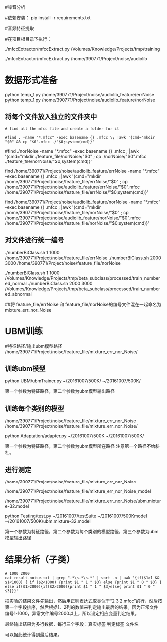 #噪音分析

#依赖安装：
pip install -r requirements.txt

#音频特征提取

#在项目根目录下执行：

./mfccExtractor/mfccExtract.py /Volumes/Knowledge/Projects/tmp/training

./mfccExtractor/mfccExtract.py /home/390771/Project/noise/audiolib

# 数据形式准备

python temp_1.py /home/390771/Project/noise/audiolib_feature/errNoise
python temp_1.py /home/390771/Project/noise/audiolib_feature/norNoise

## 将每个文件放入独立的文件夹中

```shell
# find all the mfcc file and create a folder for it

#find . -name "*.mfcc" -exec basename {} .mfcc \; |awk '{cmd="mkdir "$0" && cp "$0".mfcc ./"$0;system(cmd)}'
```


#find ./norNoise -name "*.mfcc" -exec basename {} .mfcc \; |awk '{cmd="mkdir ./feature_file/norNoise/"$0" ; cp ./norNoise/"$0".mfcc ./feature_file/norNoise/"$0;system(cmd)}'

find /home/390771/Project/noise/audiolib_feature/errNoise  -name "*.mfcc" -exec basename {} .mfcc \; |awk '{cmd="mkdir /home/390771/Project/noise/feature_file/errNoise/"$0" ; cp /home/390771/Project/noise/audiolib_feature/errNoise/"$0".mfcc /home/390771/Project/noise/feature_file/errNoise/"$0;system(cmd)}'

find /home/390771/Project/noise/audiolib_feature/norNoise  -name "*.mfcc" -exec basename {} .mfcc \; |awk '{cmd="mkdir /home/390771/Project/noise/feature_file/norNoise/"$0" ; cp /home/390771/Project/noise/audiolib_feature/norNoise/"$0".mfcc /home/390771/Project/noise/feature_file/norNoise/"$0;system(cmd)}'

## 对文件进行统一编号

./numberBiClass.sh 1 1000 /home/390771/Project/noise/feature_file/errNoise
./numberBiClass.sh 2000 3000 /home/390771/Project/noise/feature_file/norNoise

./numberBiClass.sh 1 1000 /Volumes/Knowledge/Projects/tmp/beta_subclass/processed/train_numbered_normal
./numberBiClass.sh 2000 3000 /Volumes/Knowledge/Projects/tmp/beta_subclass/processed/train_numbered_abnormal

##将 feature_file/errNoise 和 feature_file/norNoise的编号文件混在一起命名为 mixture_err_nor_Noise

# UBM训练
#特征路径/输出ubm模型路径
/home/390771/Project/noise/feature_file/mixture_err_nor_Noise/
## 训练ubm模型
python UBM/ubmTrainer.py ~/20161007/500K/ ~/20161007/500K/ 

第一个参数为特征路径，第二个参数为ubm模型输出路径

## 训练每个类别的模型
/home/390771/Project/noise/feature_file/mixture_err_nor_Noise /home/390771/Project/noise/feature_file/mixture_err_nor_Noise/

python Adaptation/adapter.py ~/20161007/500K ~/20161007/500K/

第一个参数为特征路径，第二个参数为ubm模型所在路径
注意第一个路径不给斜杠。

## 进行测定

/home/390771/Project/noise/feature_file/mixture_err_nor_Noise

/home/390771/Project/noise/feature_file/mixture_err_nor_Noise_model

/home/390771/Project/noise/feature_file/mixture_err_nor_Noise/ubm.mixture-32.model

python Testing/test.py ~/20161007/testSuite ~/20161007/500Kmodel ~/20161007/500K/ubm.mixture-32.model

第一个参数为特征路径，第二个参数为每个类别的模型路径，第三个参数为ubm模型输出路径

# 结果分析（子类）

```shell
# 1000 2000 
cat result-noise.txt | grep ".*\s.*\s.*" | sort -n | awk '{if($1>1 && $1<1000) { if ($2<1000) {print $1 " 1 " $3} else {print $1 " 0 " $3} } else if($1>2000){if($2>2000){print $1 " 1 " $3}else{ print $1 " 0 " $3}}}'
```
把实验的结果文件先输出，然后用正则表达式取类似于“2 3 2.mfcc”的行，然后按第一个字段排序，然后根据1、2列的数值来判定输出最后的结果。因为正常文件编号1-1000，异常文件编号2000以上，所以设定相应变量判定结果。

最终输出结果为多行数据，每行三个字段：真实标签 判定标签 文件名

可以据此统计得到最后结果。


